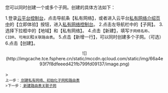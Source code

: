 您可以同时创建一个或多个子网。创建的具体方法如下：

1.登录<a href="http://console.tce.fsphere.cn/" target="_blank">云平台控制台</a>，点击导航条【私有网络】，或者进入云平台<a href="http://tce.fsphere.cn/product/vpc.html" target="_blank">私有网络介绍页中</a>的【立即体验】按钮，进入<a href="http://console.tce.fsphere.cn/vpc/" target="_blank">私有网络控制台</a>。
2.点击左导航栏中的【子网】。
3.选择下拉框中的【地域】和【私有网络】。
4.点击【新建】，填写```子网络名称```、```CIDR```、```可用区```和```关联路由表```。
5.点击【新增一行】，可以同时创建多个子网。（可选）
6.点击【创建】。
<div style="text-align:center">
![](http://imgcache.tce.fsphere.cn/static/mccdn.qcloud.com/static/img/66a4e93f7f8dfeeed421fb799fd09137/image.png)

</div>
<br>
><footer>
<small>上一步：<a href="http://tce.fsphere.cn/document/product/215/8113" target="_blank"> 创建私有网络、初始化子网和路由表</a><br>
>下一步：<a href="http://tce.fsphere.cn/document/product/215/8115" target="_blank"> 新建路由表关联子网</a>
</footer>
